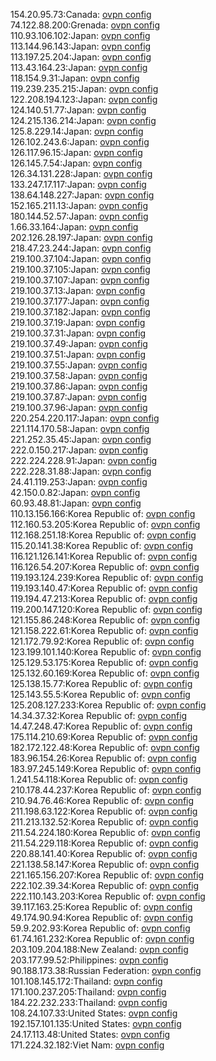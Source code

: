 154.20.95.73:Canada: [ovpn config](vpn/154_20_95_73.ovpn)  
74.122.88.200:Grenada: [ovpn config](vpn/74_122_88_200.ovpn)  
110.93.106.102:Japan: [ovpn config](vpn/110_93_106_102.ovpn)  
113.144.96.143:Japan: [ovpn config](vpn/113_144_96_143.ovpn)  
113.197.25.204:Japan: [ovpn config](vpn/113_197_25_204.ovpn)  
113.43.164.23:Japan: [ovpn config](vpn/113_43_164_23.ovpn)  
118.154.9.31:Japan: [ovpn config](vpn/118_154_9_31.ovpn)  
119.239.235.215:Japan: [ovpn config](vpn/119_239_235_215.ovpn)  
122.208.194.123:Japan: [ovpn config](vpn/122_208_194_123.ovpn)  
124.140.51.77:Japan: [ovpn config](vpn/124_140_51_77.ovpn)  
124.215.136.214:Japan: [ovpn config](vpn/124_215_136_214.ovpn)  
125.8.229.14:Japan: [ovpn config](vpn/125_8_229_14.ovpn)  
126.102.243.6:Japan: [ovpn config](vpn/126_102_243_6.ovpn)  
126.117.96.15:Japan: [ovpn config](vpn/126_117_96_15.ovpn)  
126.145.7.54:Japan: [ovpn config](vpn/126_145_7_54.ovpn)  
126.34.131.228:Japan: [ovpn config](vpn/126_34_131_228.ovpn)  
133.247.17.117:Japan: [ovpn config](vpn/133_247_17_117.ovpn)  
138.64.148.227:Japan: [ovpn config](vpn/138_64_148_227.ovpn)  
152.165.211.13:Japan: [ovpn config](vpn/152_165_211_13.ovpn)  
180.144.52.57:Japan: [ovpn config](vpn/180_144_52_57.ovpn)  
1.66.33.164:Japan: [ovpn config](vpn/1_66_33_164.ovpn)  
202.126.28.197:Japan: [ovpn config](vpn/202_126_28_197.ovpn)  
218.47.23.244:Japan: [ovpn config](vpn/218_47_23_244.ovpn)  
219.100.37.104:Japan: [ovpn config](vpn/219_100_37_104.ovpn)  
219.100.37.105:Japan: [ovpn config](vpn/219_100_37_105.ovpn)  
219.100.37.107:Japan: [ovpn config](vpn/219_100_37_107.ovpn)  
219.100.37.13:Japan: [ovpn config](vpn/219_100_37_13.ovpn)  
219.100.37.177:Japan: [ovpn config](vpn/219_100_37_177.ovpn)  
219.100.37.182:Japan: [ovpn config](vpn/219_100_37_182.ovpn)  
219.100.37.19:Japan: [ovpn config](vpn/219_100_37_19.ovpn)  
219.100.37.31:Japan: [ovpn config](vpn/219_100_37_31.ovpn)  
219.100.37.49:Japan: [ovpn config](vpn/219_100_37_49.ovpn)  
219.100.37.51:Japan: [ovpn config](vpn/219_100_37_51.ovpn)  
219.100.37.55:Japan: [ovpn config](vpn/219_100_37_55.ovpn)  
219.100.37.58:Japan: [ovpn config](vpn/219_100_37_58.ovpn)  
219.100.37.86:Japan: [ovpn config](vpn/219_100_37_86.ovpn)  
219.100.37.87:Japan: [ovpn config](vpn/219_100_37_87.ovpn)  
219.100.37.96:Japan: [ovpn config](vpn/219_100_37_96.ovpn)  
220.254.220.117:Japan: [ovpn config](vpn/220_254_220_117.ovpn)  
221.114.170.58:Japan: [ovpn config](vpn/221_114_170_58.ovpn)  
221.252.35.45:Japan: [ovpn config](vpn/221_252_35_45.ovpn)  
222.0.150.217:Japan: [ovpn config](vpn/222_0_150_217.ovpn)  
222.224.228.91:Japan: [ovpn config](vpn/222_224_228_91.ovpn)  
222.228.31.88:Japan: [ovpn config](vpn/222_228_31_88.ovpn)  
24.41.119.253:Japan: [ovpn config](vpn/24_41_119_253.ovpn)  
42.150.0.82:Japan: [ovpn config](vpn/42_150_0_82.ovpn)  
60.93.48.81:Japan: [ovpn config](vpn/60_93_48_81.ovpn)  
110.13.156.166:Korea Republic of: [ovpn config](vpn/110_13_156_166.ovpn)  
112.160.53.205:Korea Republic of: [ovpn config](vpn/112_160_53_205.ovpn)  
112.168.251.18:Korea Republic of: [ovpn config](vpn/112_168_251_18.ovpn)  
115.20.141.38:Korea Republic of: [ovpn config](vpn/115_20_141_38.ovpn)  
116.121.126.141:Korea Republic of: [ovpn config](vpn/116_121_126_141.ovpn)  
116.126.54.207:Korea Republic of: [ovpn config](vpn/116_126_54_207.ovpn)  
119.193.124.239:Korea Republic of: [ovpn config](vpn/119_193_124_239.ovpn)  
119.193.140.47:Korea Republic of: [ovpn config](vpn/119_193_140_47.ovpn)  
119.194.47.213:Korea Republic of: [ovpn config](vpn/119_194_47_213.ovpn)  
119.200.147.120:Korea Republic of: [ovpn config](vpn/119_200_147_120.ovpn)  
121.155.86.248:Korea Republic of: [ovpn config](vpn/121_155_86_248.ovpn)  
121.158.222.61:Korea Republic of: [ovpn config](vpn/121_158_222_61.ovpn)  
121.172.79.92:Korea Republic of: [ovpn config](vpn/121_172_79_92.ovpn)  
123.199.101.140:Korea Republic of: [ovpn config](vpn/123_199_101_140.ovpn)  
125.129.53.175:Korea Republic of: [ovpn config](vpn/125_129_53_175.ovpn)  
125.132.60.169:Korea Republic of: [ovpn config](vpn/125_132_60_169.ovpn)  
125.138.15.77:Korea Republic of: [ovpn config](vpn/125_138_15_77.ovpn)  
125.143.55.5:Korea Republic of: [ovpn config](vpn/125_143_55_5.ovpn)  
125.208.127.233:Korea Republic of: [ovpn config](vpn/125_208_127_233.ovpn)  
14.34.37.32:Korea Republic of: [ovpn config](vpn/14_34_37_32.ovpn)  
14.47.248.47:Korea Republic of: [ovpn config](vpn/14_47_248_47.ovpn)  
175.114.210.69:Korea Republic of: [ovpn config](vpn/175_114_210_69.ovpn)  
182.172.122.48:Korea Republic of: [ovpn config](vpn/182_172_122_48.ovpn)  
183.96.154.26:Korea Republic of: [ovpn config](vpn/183_96_154_26.ovpn)  
183.97.245.149:Korea Republic of: [ovpn config](vpn/183_97_245_149.ovpn)  
1.241.54.118:Korea Republic of: [ovpn config](vpn/1_241_54_118.ovpn)  
210.178.44.237:Korea Republic of: [ovpn config](vpn/210_178_44_237.ovpn)  
210.94.76.46:Korea Republic of: [ovpn config](vpn/210_94_76_46.ovpn)  
211.198.63.122:Korea Republic of: [ovpn config](vpn/211_198_63_122.ovpn)  
211.213.132.52:Korea Republic of: [ovpn config](vpn/211_213_132_52.ovpn)  
211.54.224.180:Korea Republic of: [ovpn config](vpn/211_54_224_180.ovpn)  
211.54.229.118:Korea Republic of: [ovpn config](vpn/211_54_229_118.ovpn)  
220.88.141.40:Korea Republic of: [ovpn config](vpn/220_88_141_40.ovpn)  
221.138.58.147:Korea Republic of: [ovpn config](vpn/221_138_58_147.ovpn)  
221.165.156.207:Korea Republic of: [ovpn config](vpn/221_165_156_207.ovpn)  
222.102.39.34:Korea Republic of: [ovpn config](vpn/222_102_39_34.ovpn)  
222.110.143.203:Korea Republic of: [ovpn config](vpn/222_110_143_203.ovpn)  
39.117.163.25:Korea Republic of: [ovpn config](vpn/39_117_163_25.ovpn)  
49.174.90.94:Korea Republic of: [ovpn config](vpn/49_174_90_94.ovpn)  
59.9.202.93:Korea Republic of: [ovpn config](vpn/59_9_202_93.ovpn)  
61.74.161.232:Korea Republic of: [ovpn config](vpn/61_74_161_232.ovpn)  
203.109.204.188:New Zealand: [ovpn config](vpn/203_109_204_188.ovpn)  
203.177.99.52:Philippines: [ovpn config](vpn/203_177_99_52.ovpn)  
90.188.173.38:Russian Federation: [ovpn config](vpn/90_188_173_38.ovpn)  
101.108.145.172:Thailand: [ovpn config](vpn/101_108_145_172.ovpn)  
171.100.237.205:Thailand: [ovpn config](vpn/171_100_237_205.ovpn)  
184.22.232.233:Thailand: [ovpn config](vpn/184_22_232_233.ovpn)  
108.24.107.33:United States: [ovpn config](vpn/108_24_107_33.ovpn)  
192.157.101.135:United States: [ovpn config](vpn/192_157_101_135.ovpn)  
24.17.113.48:United States: [ovpn config](vpn/24_17_113_48.ovpn)  
171.224.32.182:Viet Nam: [ovpn config](vpn/171_224_32_182.ovpn)  
